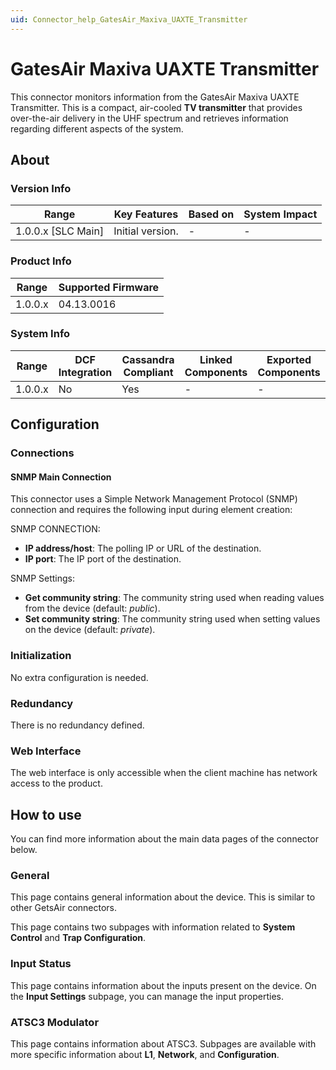 ```yaml
---
uid: Connector_help_GatesAir_Maxiva_UAXTE_Transmitter
---
```


# GatesAir Maxiva UAXTE Transmitter

This connector monitors information from the GatesAir Maxiva UAXTE Transmitter. This is a compact, air-cooled **TV transmitter** that provides over-the-air delivery in the UHF spectrum and retrieves information regarding different aspects of the system.

## About

### Version Info

| Range                | Key Features     | Based on     | System Impact     |
|----------------------|------------------|--------------|-------------------|
| 1.0.0.x \[SLC Main\] | Initial version. | \-           | \-                |

### Product Info

| Range     | Supported Firmware     |
|-----------|------------------------|
| 1.0.0.x   | 04.13.0016             |

### System Info

| Range     | DCF Integration     | Cassandra Compliant     | Linked Components     | Exported Components     |
|-----------|---------------------|-------------------------|-----------------------|-------------------------|
| 1.0.0.x   | No                  | Yes                     | \-                    | \-                      |

## Configuration

### Connections

#### SNMP Main Connection

This connector uses a Simple Network Management Protocol (SNMP) connection and requires the following input during element creation:

SNMP CONNECTION:

- **IP address/host**: The polling IP or URL of the destination.
- **IP port**: The IP port of the destination.

SNMP Settings:

- **Get community string**: The community string used when reading values from the device (default: *public*).
- **Set community string**: The community string used when setting values on the device (default: *private*).

### Initialization

No extra configuration is needed.

### Redundancy

There is no redundancy defined.

### Web Interface

The web interface is only accessible when the client machine has network access to the product.

## How to use

You can find more information about the main data pages of the connector below.

### General

This page contains general information about the device. This is similar to other GetsAir connectors.

This page contains two subpages with information related to **System Control** and **Trap Configuration**.

### Input Status

This page contains information about the inputs present on the device. On the **Input Settings** subpage, you can manage the input properties.

### ATSC3 Modulator

This page contains information about ATSC3. Subpages are available with more specific information about **L1**, **Network**, and **Configuration**.
